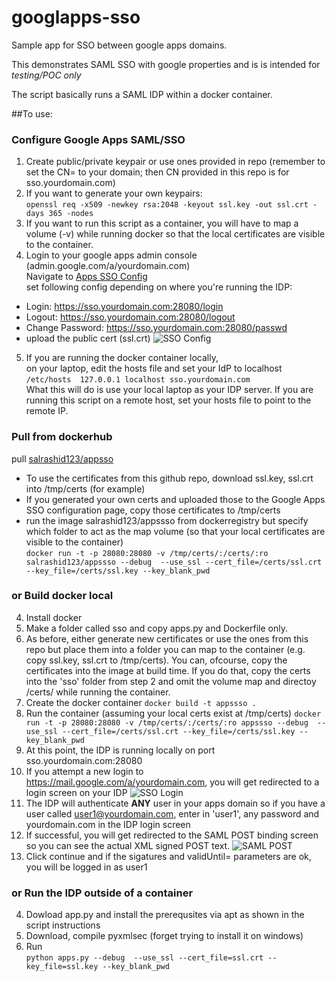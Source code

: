 # googlapps-sso
Sample app for SSO between google apps domains.

This demonstrates SAML SSO with google properties and is is intended for *testing/POC only*

The script basically runs a SAML IDP within a docker container.

##To use:
### Configure Google Apps SAML/SSO
1. Create public/private keypair or use ones provided in repo (remember to set the CN= to your domain; then CN provided in this repo is for sso.yourdomain.com)  
2. If you want to generate your own keypairs:  
 ```openssl req -x509 -newkey rsa:2048 -keyout ssl.key -out ssl.crt -days 365 -nodes```  
3. If you want to run this script as a container, you will have to map a volume (-v) while running docker so that the local certificates are visible to the container.  
4. Login to your google apps admin console (admin.google.com/a/yourdomain.com)  
Navigate to [Apps SSO Config](https://admin.google.com/AdminHome?fral=1#SecuritySettings:flyout=sso)  
set following config depending on where you're running the IDP:  
  *  Login:  https://sso.yourdomain.com:28080/login  
  *  Logout: https://sso.yourdomain.com:28080/logout  
  *  Change Password: https://sso.yourdomain.com:28080/passwd  
  *  upload the public cert (ssl.crt) ![SSO Config](images/sso_conifg.png) 
5. If you are running the docker container locally,  
  on your laptop, edit the hosts file and set your IdP to localhost  
```/etc/hosts  127.0.0.1 localhost sso.yourdomain.com```  
  What this will do is use your local laptop as your IDP server.  If you are running this script on a remote host, set your hosts file to point to the remote IP.

### Pull from dockerhub
  pull [salrashid123/appsso](https://registry.hub.docker.com/u/salrashid123/appssso/)  
  * To use the certificates from this github repo, download ssl.key, ssl.crt into /tmp/certs (for example)
  * If you generated your own certs and uploaded those to the Google Apps SSO configuration page, copy those certificates to /tmp/certs  
  * run the image salrashid123/appssso  from dockerregistry but specify which folder to act as the map volume (so that your local certificates are visible to the container)  
  ```docker run -t -p 28080:28080 -v /tmp/certs/:/certs/:ro salrashid123/appssso --debug  --use_ssl --cert_file=/certs/ssl.crt --key_file=/certs/ssl.key --key_blank_pwd```  

### or Build docker local
4. Install docker
5. Make a folder called sso and copy apps.py and Dockerfile only.
6. As before, either generate new certificates or use the ones from this repo but place them into a folder you can map to the container (e.g. copy ssl.key, ssl.crt  to /tmp/certs).  You can, ofcourse, copy the certificates into the image at build time.  If you do that, copy the certs into the 'sso' folder from step 2 and omit the volume map and directoy /certs/ while running the container.
6. Create the docker container
```docker build -t appssso .```
7. Run the container (assuming your local certs exist at /tmp/certs)
```docker run -t -p 28080:28080 -v /tmp/certs/:/certs/:ro appssso --debug  --use_ssl --cert_file=/certs/ssl.crt --key_file=/certs/ssl.key --key_blank_pwd```
8. At this point, the IDP is running locally on port sso.yourdomain.com:28080
9. If you attempt a new login to https://mail.google.com/a/yourdomain.com, you will get redirected to a login screen on your IDP ![SSO Login](images/sso_login.png) 
10. The IDP will authenticate **ANY** user in your apps domain so if you have a user called user1@yourdomain.com, enter in 'user1', any password
      and yourdomain.com in the IDP login screen
11. If successful, you will get redirected to the SAML POST binding screen so  you can see the actual XML signed POST text. ![SAML POST](images/saml_post.png) 
12. Click continue and if the sigatures and validUntil= parameters are ok, you will be logged in as user1

### or Run the IDP outside of a container
4. Dowload app.py and install the prerequsites via apt as shown in the script instructions
5. Download, compile pyxmlsec  (forget trying to install it on windows)  
6. Run  
 ```python apps.py --debug  --use_ssl --cert_file=ssl.crt --key_file=ssl.key --key_blank_pwd```
